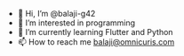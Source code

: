 - 👋 Hi, I’m @balaji-g42
- 👀 I’m interested in programming
- 🌱 I’m currently learning Flutter and Python
- 📫 How to reach me balaji@omnicuris.com

<!---
balaji-g42/balaji-g42 is a ✨ special ✨ repository because its `README.md` (this file) appears on your GitHub profile.
You can click the Preview link to take a look at your changes.
--->
